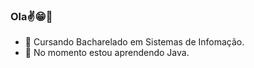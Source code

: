 ### Ola✌️😁🤙

- 🔭 Cursando Bacharelado em Sistemas de Infomação.
- 🌱 No momento estou aprendendo Java.

